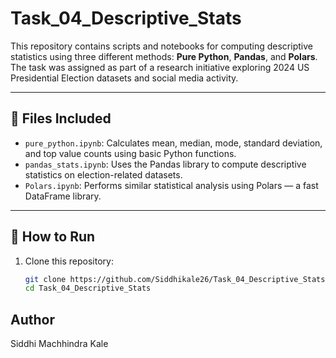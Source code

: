 # Task_04_Descriptive_Stats

This repository contains scripts and notebooks for computing descriptive statistics using three different methods: **Pure Python**, **Pandas**, and **Polars**. The task was assigned as part of a research initiative exploring 2024 US Presidential Election datasets and social media activity.

---

## 📁 Files Included

- `pure_python.ipynb`: Calculates mean, median, mode, standard deviation, and top value counts using basic Python functions.
- `pandas_stats.ipynb`: Uses the Pandas library to compute descriptive statistics on election-related datasets.
- `Polars.ipynb`: Performs similar statistical analysis using Polars — a fast DataFrame library.

---

## 🧪 How to Run

1. Clone this repository:
   ```bash
   git clone https://github.com/Siddhikale26/Task_04_Descriptive_Stats.git
   cd Task_04_Descriptive_Stats

## Author
Siddhi Machhindra Kale
